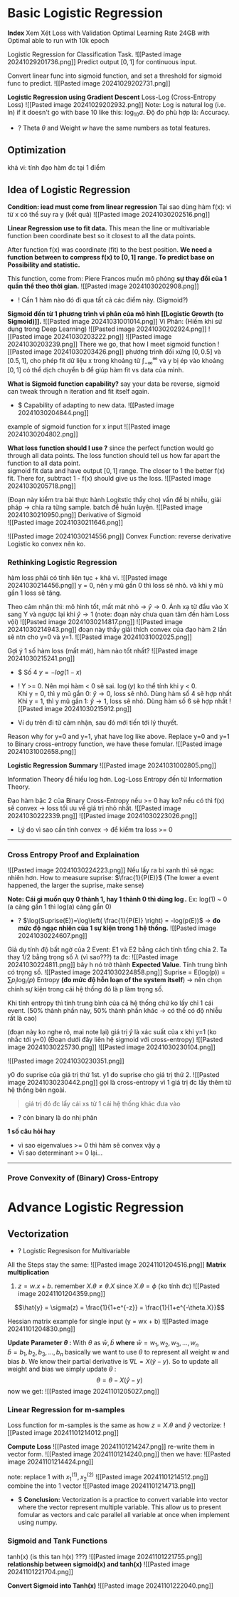 # Basic Logistic Regression
**Index**
Xem Xét Loss with Validation
Optimal Learning Rate
24GB with Optimal able to run with 10k epoch 

Logistic Regression for Classification Task.
![[Pasted image 20241029201736.png]]
Predict output $[0, 1]$ for continuous input. 

Convert linear func into sigmoid function, and set a threshold for sigmoid func to predict.
![[Pasted image 20241029202731.png]]

**Logistic Regression using Gradient Descent**
Loss-Log (Cross-Entropy Loss)
![[Pasted image 20241029202932.png]]
Note: Log is natural log (i.e. ln) if it doesn't go with base 10 like this: $\log_{10}a$.
Độ đo phù hợp là: Accuracy.
+ ? Theta $\theta$ and Weight $w$ have the same numbers as total features.

## Optimization
khả vi: tính đạo hàm đc tại 1 điểm

## Idea of Logistic Regression
**Condition: iead must come from linear regression**
Tại sao dùng hàm f(x): vì từ x có thể suy ra y (kết quả)
![[Pasted image 20241030202516.png]]

**Linear Regression use to fit data.** This mean the line or multivariable function been coordinate best so it closest to all the data points.

After function f(x) was coordinate (fit) to the best position. **We need a function between to compress f(x) to $[0, 1]$ range. To predict base on Possibility and statistic.**

This function, come from:
Piere Francos muốn mô phỏng **sự thay đổi của 1 quần thể theo thời gian.**
![[Pasted image 20241030202908.png]]
+ ! Cần 1 hàm nào đó đi qua tất cả các điểm này. (Sigmoid?)

**Sigmoid đến từ 1 phương trình vi phân của mô hình [[Logistic Growth (to Sigmoid)]].** 
![[Pasted image 20241031001014.png]]
Vi Phân: (Hiếm khi sử dụng trong Deep Learning)
![[Pasted image 20241030202924.png]]
![[Pasted image 20241030203222.png]]
![[Pasted image 20241030203239.png]]
There we go, that how I meet sigmoid function
![[Pasted image 20241030203426.png]]
phương trình đối xứng $[0, 0.5]$ và $[0.5, 1]$, cho phép fit dữ liệu x trong khoảng từ $\int_{-\infty}^{\infty}$  và y bị ép vào khoảng $[0, 1]$
có thể dịch chuyển b để giúp hàm fit vs data của mình.

**What is Sigmoid function capability?**
say your data be reverse, sigmoid can tweak through n iteration and fit itself again.
+ $ Capability of adapting to new data.
	![[Pasted image 20241030204844.png]]

example of sigmoid function for x input
![[Pasted image 20241030204802.png]]

**What loss function should I use ?**
since the perfect function would go through all data points. The loss function should tell us how far apart the function to all data point.  
sigmoid fit data and have output $[0, 1]$ range. The closer to 1 the better f(x) fit. 
There for, subtract 1 - f(x) should give us the loss. 
![[Pasted image 20241030205718.png]]

(Đoạn này kiểm tra bài thực hành Logitstic thầy cho)
vấn đề bị nhiễu, giải pháp -> chia ra từng sample. batch để huấn luyện. 
![[Pasted image 20241030210950.png]]
Derivative of Sigmoid  
![[Pasted image 20241030211646.png]]

![[Pasted image 20241030214556.png]]
Convex Function: reverse derivative
Logistic ko convex nên ko.

### Rethinking Logistic Regression
hàm loss phải có tính liên tục + khả vi.
![[Pasted image 20241030214456.png]]
y = 0, nên y mũ gần 0 thì loss sẽ nhỏ. và khi y mũ gần 1 loss sẽ tăng.

Theo cảm nhận thì: mô hình tốt, mất mát nhỏ -> $\hat{y} \to 0$. Ánh xạ từ đầu vào X sang Y và ngược lại khi $\hat{y} \to 1$ (note: đoạn này chưa quan tâm đến hàm Loss vội)
![[Pasted image 20241030214817.png]]
![[Pasted image 20241030214943.png]]
đoạn này thầy giải thích convex của đạo hàm 2 lần sẽ ntn cho y=0 và y=1.
![[Pasted image 20241031002025.png]]


Gợi ý 1 số hàm loss (mất mát), hàm nào tốt nhất?
![[Pasted image 20241030215241.png]]
+ $ Số 4 $y = -log(1-x)$

+ ! Y >= 0. Nên mọi hàm < 0 sẽ sai. $\log(y)$ ko thể tính khi y < 0.  
Khi y = 0, thì y mũ gần 0: $\hat{y} \to 0$, loss sẽ nhỏ. Dùng hàm số 4 sẽ hợp nhất
Khi y = 1, thì y mũ gần 1: $\hat{y} \to 1$, loss sẽ nhỏ. Dùng hàm số 6 sẽ hợp nhất
![[Pasted image 20241030215912.png]]
+ Ví dụ trên đi từ cảm nhận, sau đó mới tiến tới lý thuyết. 

Reason why for y=0 and y=1, yhat have log like above. Replace y=0 and y=1 to Binary cross-entropy function, we have these fomular.
![[Pasted image 20241031002658.png]]

**Logistic Regression Summary**
![[Pasted image 20241031002805.png]]

Information Theory để hiểu log hơn. Log-Loss Entropy đến từ Information Theory.

Đạo hàm bậc 2 của Binary Cross-Entropy nếu >= 0 hay ko? nếu có thì f(x) sẽ convex -> loss tối ưu về giá trị nhỏ nhất. 
![[Pasted image 20241030222339.png]]
![[Pasted image 20241030223026.png]]
+ Lý do vì sao cần tính convex -> để kiểm tra loss >= 0

--- 

### Cross Entropy Proof and Explaination
![[Pasted image 20241030224223.png]]
Nếu lấy ra bi xanh thì sẽ ngạc nhiên hơn.
How to measure suprise: $\frac{1}{P(E)}$ (The lower a event happened, the larger the suprise, make sense)

**Note: Cái gì muốn quy 0 thành 1, hay 1 thành 0 thì dùng $\log$.** Ex: log(1) ~ 0 (a càng gần 1 thì log(a) càng gần 0)
 + ? $\log(Suprise(E))=\log\left( \frac{1}{P(E)} \right) = -log(p(E))$ -> **đo mức độ ngạc nhiên của 1 sự kiện trong 1 hệ thống.**
![[Pasted image 20241030224607.png]]

Giả dụ tính độ bất ngờ của 2 Event: E1 và E2 bằng cách tính tổng chia 2. Ta thay 1/2 bằng trọng số $\lambda$ (vì sao???) ta đc:
![[Pasted image 20241030224811.png]]
bây h nó trở thành **Expected Value**. Tính trung bình có trọng số.
![[Pasted image 20241030224858.png]]
Suprise = E(log(p)) = $\sum p_{i}\log_{i} (p)$ 
Entropy **(đo mức độ hỗn loạn of the system itself**) -> nên chọn chính sự kiện trong cái hệ thống đó là p làm trọng số.

Khi tính entropy thì tính trung bình của cả hệ thống chứ ko lấy chỉ 1 cái event.
(50% thành phần này, 50% thành phần khác -> có thể có độ nhiễu rất là cao)

(đoạn này ko nghe rõ, mai note lại)
giá trị $\hat{y}$ là xác suất của x khi y=1 (ko nhắc tới y=0)
(Đoạn dưới đây liên hệ sigmoid với cross-entropy)
![[Pasted image 20241030225730.png]]
![[Pasted image 20241030230104.png]]

![[Pasted image 20241030230351.png]]

y0 đo suprise của giá trị thứ 1st. y1 đo suprise cho giá trị thứ 2.
![[Pasted image 20241030230442.png]]
gọi là cross-entropy vì 1 giá trị đc lấy thêm từ hệ thống bên ngoài.
>giá trị đó đc lấy cái xs từ 1 cái hệ thống khác đưa vào
+ ? còn binary là do nhị phân

**1 số câu hỏi hay**
+ vì sao eigenvalues >= 0 thì hàm sẽ convex vậy ạ
+ Vì sao determinant >= 0 lại...

---
### Prove Convexity of (Binary) Cross-Entropy


# Advance Logistic Regression 
## Vectorization 
+ ? Logistic Regresison for Multivariable

All the Steps stay the same:
![[Pasted image 20241101204516.png]]
**Matrix multiplication**
1) $z = w.x + b$. remember $X.\theta \neq \theta.X$ since $X.\theta = \phi$ (ko tính đc)
![[Pasted image 20241101204359.png]]

$$\hat{y} = \sigma(z) = \frac{1}{1+e^{-z}} = \frac{1}{1+e^{-\theta.X}}$$

Hessian matrix example for single input (y = wx + b)
![[Pasted image 20241101204830.png]]

**Update Parameter $\theta$ :**
With $\theta$ as $\bar{w}, \bar{b}$ **where** 
	$\bar{w} = {w_{1}, w_{2}, w_{3},\dots,w_{n}}$  
	$\bar{b} = {b_{1}, b_{2}, b_{3},\dots,b_{n}}$
basically we want to use $\theta$ to represent all weight $w$ and bias $b$.
We know their partial derivative is $\nabla L = X(\hat{y}- y)$. So to update all weight and bias we simply update $\theta$ :
$$\theta = \theta - X(\hat{y} - y)$$
now we get:
![[Pasted image 20241101205027.png]]

### Linear Regression for m-samples

Loss function for m-samples is the same as how $z=X.\theta$ and $\hat{y}$ vectorize:
![[Pasted image 20241101214012.png]]

**Compute Loss**
![[Pasted image 20241101214247.png]]
re-write them in vector form.
![[Pasted image 20241101214240.png]]
then we have:
![[Pasted image 20241101214424.png]]

note: replace 1 with $x_{1}^{(1)}, x_{2}^{(2)}$ 
![[Pasted image 20241101214512.png]]
combine the into 1 vector
![[Pasted image 20241101214713.png]]
+ $ **Conclusion:** Vectorization is a practice to convert variable into vector where the vector represent multiple variable. This allow us to present fomular as  vectors and calc parallel all variable at once when implement using numpy.

### Sigmoid and Tank Functions
tanh(x) (is this tan h(x) ???)
![[Pasted image 20241101221755.png]]
**relationship between sigmoid(x) and tanh(x)**
![[Pasted image 20241101221704.png]]

**Convert Sigmoid into Tanh(x)**
![[Pasted image 20241101222040.png]]


